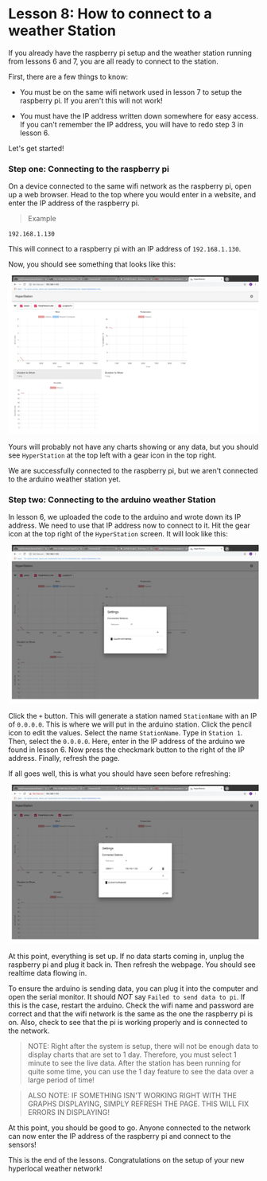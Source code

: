 # Lesson 8: How to connect to a weather Station

If you already have the raspberry pi setup and the weather station running from lessons 6 and 7, you are all ready to connect to the station.

First, there are a few things to know:

* You must be on the same wifi network used in lesson 7 to setup the raspberry pi. If you aren't this will not work!

* You must have the IP address written down somewhere for easy access. If you can't remember the IP address, you will have to redo step 3 in lesson 6.

Let's get started!

### Step one: Connecting to the raspberry pi

On a device connected to the same wifi network as the raspberry pi, open up a web browser. Head to the top where you would enter in a website, and enter the IP address of the raspberry pi.

> Example
```
192.168.1.130
```
This will connect to a raspberry pi with an IP address of `192.168.1.130`.

Now, you should see something that looks like this:

![HyperStation](images/HyperStationScreen.png)

Yours will probably not have any charts showing or any data, but you should see `HyperStation` at the top left with a gear icon in the top right.

We are successfully connected to the raspberry pi, but we aren't connected to the arduino weather station yet.

### Step two: Connecting to the arduino weather Station

In lesson 6, we uploaded the code to the arduino and wrote down its IP address. We need to use that IP address now to connect to it. Hit the gear icon at the top right of the `HyperStation` screen. It will look like this:

![HyperStation Edit Screen](images/HyperStationEdit.png)

Click the `+` button. This will generate a station named `StationName` with an IP of `0.0.0.0`. This is where we will put in the arduino station. Click the pencil icon to edit the values. Select the name `StationName`. Type in `Station 1`. Then, select the `0.0.0.0`. Here, enter in the IP address of the arduino we found in lesson 6. Now press the checkmark button to the right of the IP address. Finally, refresh the page.

If all goes well, this is what you should have seen before refreshing:

![](images/HyperStationEditComplete.png)

At this point, everything is set up. If no data starts coming in, unplug the raspberry pi and plug it back in. Then refresh the webpage. You should see realtime data flowing in.

To ensure the arduino is sending data, you can plug it into the computer and open the serial monitor. It should *NOT* say `Failed to send data to pi`. If this is the case, restart the arduino. Check the wifi name and password are correct and that the wifi network is the same as the one the raspberry pi is on. Also, check to see that the pi is working properly and is connected to the network.

> NOTE: Right after the system is setup, there will not be enough data to display charts that are set to 1 day. Therefore, you must select 1 minute to see the live data. After the station has been running for quite some time, you can use the 1 day feature to see the data over a large period of time!

> ALSO NOTE: IF SOMETHING ISN'T WORKING RIGHT WITH THE GRAPHS DISPLAYING, SIMPLY REFRESH THE PAGE. THIS WILL FIX ERRORS IN DISPLAYING!

At this point, you should be good to go. Anyone connected to the network can now enter the IP address of the raspberry pi and connect to the sensors!

This is the end of the lessons. Congratulations on the setup of your new hyperlocal weather network!
